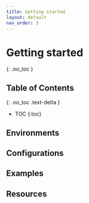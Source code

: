 ```yaml
---
title: Getting started
layout: default
nav_order: 3
---
```


# Getting started

{: .no_toc }

## Table of Contents
{: .no_toc .text-delta }

- TOC
  {:toc}

## Environments



## Configurations



## Examples



## Resources

